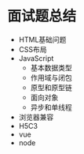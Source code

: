 # 面试题总结

- HTML基础问题
- CSS布局
- JavaScript
  - 基本数据类型
  - 作用域与闭包
  - 原型和原型链
  - 面向对象
  - 异步和单线程
- 浏览器兼容
- H5C3
- vue
- node
